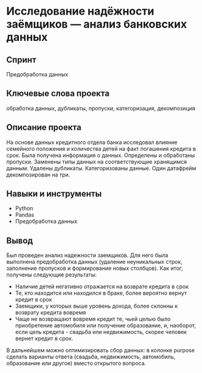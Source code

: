# Исследование надёжности заёмщиков — анализ банковских данных  

## Спринт

Предобработка данных  

## Ключевые слова проекта

обработка данных, дубликаты, пропуски, категоризация, декомпозиция  
 
## Описание проекта  

На основе данных кредитного отдела банка исследовал влияние семейного положения и количества детей на факт погашения кредита в срок. Была получена информация о данных. Определены и обработаны пропуски. Заменены типы данных на соответствующие хранящимся данным. Удалены дубликаты. Категоризованы данные. Один датафрейм декомпозирован на три.

## Навыки и инструменты

* Python
* Pandas
* Предобработка данных

## Вывод


Был проведен анализ надежности заемщиков. Для него была выполнена предобработка данных (удаление неуникальных строк, заполнение пропусков и формирование новых столбцов). Как итог, получены следующие результаты:

 * Наличие детей негативно отражается на возврате кредита в срок
 * Те, кто находится или находился в браке, более вероятно вернут кредит в срок
 * Заемщики, у которых выше уровень дохода, более склонны к возврату кредита вовремя
 * Чаще не возвращают вовремя кредит те, чьей целью было приобретение автомобиля или получение образование, и, наоборот, если цель кредита - свадьба или недвижимость, скорее человек вернет кредит в срок.

В дальнейшем можно оптимизировать сбор данных: в колонке purpose сделать варианты ответа (свадьба, недвижимость, автомобиль, образование или другое) вместо открытого вопроса.

